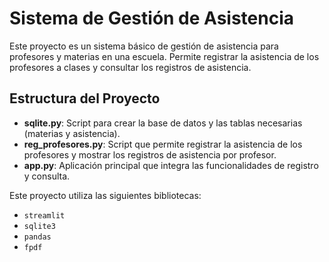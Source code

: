# Sistema de Gestión de Asistencia

Este proyecto es un sistema básico de gestión de asistencia para profesores y materias en una escuela. Permite registrar la asistencia de los profesores a clases y consultar los registros de asistencia.

## Estructura del Proyecto

- **sqlite.py**: Script para crear la base de datos y las tablas necesarias (materias y asistencia).
- **reg_profesores.py**: Script que permite registrar la asistencia de los profesores y mostrar los registros de asistencia por profesor.
- **app.py**: Aplicación principal que integra las funcionalidades de registro y consulta.

Este proyecto utiliza las siguientes bibliotecas:

- `streamlit`
- `sqlite3`
- `pandas`
- `fpdf`

